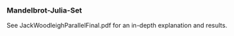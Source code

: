 ### Mandelbrot-Julia-Set

See JackWoodleighParallelFinal.pdf for an in-depth explanation and results.
